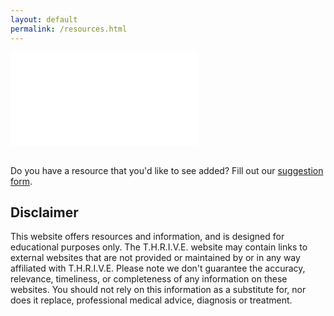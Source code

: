 ```yaml
---
layout: default
permalink: /resources.html
---
```


<!-- Create responsive embedding for the data table -->
<div class="container">
  <div class="embed-responsive embed-responsive-1by1">
    <!-- <object name="foo" type="text/html" data="resources-R.html"></object> -->
    <embed type="text/html" src="../resources-R.html">
  </div>

<br>

<p>
Do you have a resource that you'd like to see added? Fill out our
<a href="https://forms.gle/VpkzjtbuAes3beAr7">suggestion form</a>.
</p>


<h2> Disclaimer </h2>
<p>
This website offers resources and information, and is designed for educational
purposes only.
The T.H.R.I.V.E. website may contain links to external websites that are not
provided or maintained by or in any way affiliated with T.H.R.I.V.E.
Please note we don't guarantee the accuracy, relevance, timeliness, or
completeness of any information on these websites.
You should not rely on this information as a substitute for, nor does it
replace, professional medical advice, diagnosis or treatment.
</p>
